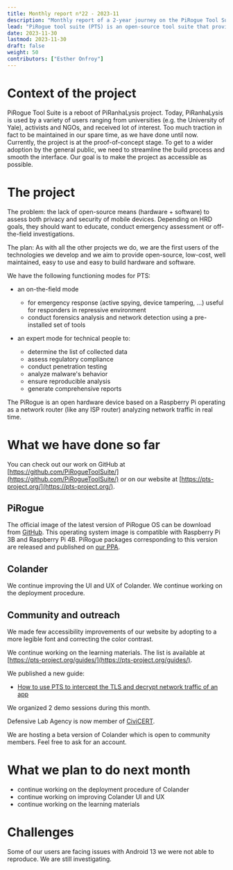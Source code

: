 ```yaml
---
title: Monthly report n⁰22 - 2023-11
description: "Monthly report of a 2-year journey on the PiRogue Tool Suite project"
lead: "PiRogue tool suite (PTS) is an open-source tool suite that provides a comprehensive mobile forensic and network traffic analysis platform."
date: 2023-11-30
lastmod: 2023-11-30
draft: false
weight: 50
contributors: ["Esther Onfroy"]
---
```


# Context of the project
PiRogue Tool Suite is a reboot of PiRanhaLysis project. Today, PiRanhaLysis is used by a variety of users ranging from universities (e.g. the University of Yale), activists and NGOs, and received lot of interest. Too much traction in fact to be maintained in our spare time, as we have done until now. Currently, the project is at the proof-of-concept stage. To get to a wider adoption by the general public, we need to streamline the build process and smooth the interface. Our goal is to make the project as accessible as possible.

# The project
The problem: the lack of open-source means (hardware + software) to assess both privacy and security of mobile devices. Depending on HRD goals, they should want to educate, conduct emergency assessment or off-the-field investigations.

The plan: As with all the other projects we do, we are the first users of the technologies we develop and we aim to provide open-source, low-cost, well maintained, easy to use and easy to build hardware and software. 

We have the following functioning modes for PTS:

- an on-the-field mode
  - for emergency response (active spying, device tampering, ...) useful for responders in repressive environment
  - conduct forensics analysis and network detection using a pre-installed set of tools

- an expert mode for technical people to:
  - determine the list of collected data
  - assess regulatory compliance
  - conduct penetration testing 
  - analyze malware's behavior
  - ensure reproducible analysis
  - generate comprehensive reports

The PiRogue is an open hardware device based on a Raspberry Pi operating as a network router (like any ISP router) analyzing network traffic in real time. 

# What we have done so far
You can check out our work on GitHub at [https://github.com/PiRogueToolSuite/](https://github.com/PiRogueToolSuite/) or on our website at [https://pts-project.org/](https://pts-project.org/). 

## PiRogue
The official image of the latest version of PiRogue OS can be download from [GitHub](https://github.com/PiRogueToolSuite/pirogue-os/releases/tag/arm64_v2.0.0). This operating system image is compatible with Raspberry Pi 3B and Raspberry Pi 4B. PiRogue packages corresponding to this version are released and published on [our PPA](https://pts-project.org/debian-12/).

## Colander
We continue improving the UI and UX of Colander. We continue working on the deployment procedure. 

## Community and outreach
We made few accessibility improvements of our website by adopting to a more legible font and correcting the color contrast.

We continue working on the learning materials. The list is available at [https://pts-project.org/guides/](https://pts-project.org/guides/). 

We published a new guide:

* [How to use PTS to intercept the TLS and decrypt network traffic of an app](https://pts-project.org/guides/g8/)

We organized 2 demo sessions during this month. 

Defensive Lab Agency is now member of [CiviCERT](https://www.civicert.org/).

We are hosting a beta version of Colander which is open to community members. Feel free to ask for an account.

# What we plan to do next month
* continue working on the deployment procedure of Colander
* continue working on improving Colander UI and UX
* continue working on the learning materials

# Challenges
Some of our users are facing issues with Android 13 we were not able to reproduce. We are still investigating.